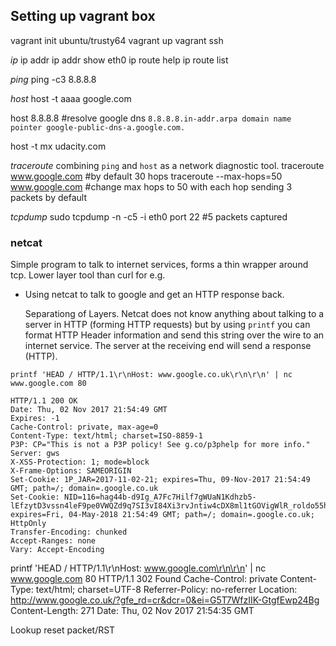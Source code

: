 ## Setting up vagrant box

vagrant init ubuntu/trusty64
vagrant up
vagrant ssh

*ip*
ip addr
ip addr show eth0
ip route help
ip route list

*ping*
ping -c3 8.8.8.8

*host*
host -t aaaa google.com 

host 8.8.8.8 #resolve google dns
`8.8.8.8.in-addr.arpa domain name pointer google-public-dns-a.google.com.`

host -t mx udacity.com

*traceroute*
combining `ping` and `host` as a network diagnostic tool.
traceroute www.google.com #by default 30 hops
traceroute --max-hops=50 www.google.com #change max hops to 50 with each hop sending 3 packets by default

*tcpdump*
sudo tcpdump -n -c5 -i eth0 port 22 #5 packets captured

### netcat
Simple program to talk to internet services, forms a thin wrapper around tcp. Lower layer tool than curl for e.g. 

- Using netcat to talk to google and get an HTTP response back.

  Separationg of Layers. Netcat does not know anything about talking to a server in HTTP (forming HTTP requests) but by using `printf` you can format HTTP Header information and send this string over the wire to an internet service. The server at the receiving end will send a response (HTTP). 
  
```
printf 'HEAD / HTTP/1.1\r\nHost: www.google.co.uk\r\n\r\n' | nc www.google.com 80

HTTP/1.1 200 OK
Date: Thu, 02 Nov 2017 21:54:49 GMT
Expires: -1
Cache-Control: private, max-age=0
Content-Type: text/html; charset=ISO-8859-1
P3P: CP="This is not a P3P policy! See g.co/p3phelp for more info."
Server: gws
X-XSS-Protection: 1; mode=block
X-Frame-Options: SAMEORIGIN
Set-Cookie: 1P_JAR=2017-11-02-21; expires=Thu, 09-Nov-2017 21:54:49 GMT; path=/; domain=.google.co.uk
Set-Cookie: NID=116=hag44b-d9Ig_A7Fc7Hilf7gWUaN1Kdhzb5-lEfzytD3vssn4leF9pe0VWQZd9q7SI3vI84Xi3rvJntiw4cDX8ml1tGOVigWlR_roldo55hmTIHiFLS01pfwHUE2vKbha; expires=Fri, 04-May-2018 21:54:49 GMT; path=/; domain=.google.co.uk; HttpOnly
Transfer-Encoding: chunked
Accept-Ranges: none
Vary: Accept-Encoding
```


printf 'HEAD / HTTP/1.1\r\nHost: www.google.com\r\n\r\n' | nc www.google.com 80
HTTP/1.1 302 Found
Cache-Control: private
Content-Type: text/html; charset=UTF-8
Referrer-Policy: no-referrer
Location: http://www.google.co.uk/?gfe_rd=cr&dcr=0&ei=G5T7WfzIIK-GtgfEwp24Bg
Content-Length: 271
Date: Thu, 02 Nov 2017 21:54:35 GMT


Lookup reset packet/RST
